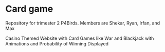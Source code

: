 # Card game
Repository for trimester 2 P4Birds. Members are Shekar, Ryan, Irfan, and Max

Casino Themed Website with Card Games like War and Blackjack with Animations and Probability of Winning Displayed
